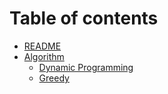 # Table of contents

* [README](README.md)
* [Algorithm](algorithm/README.md)
  * [Dynamic Programming](algorithm/dynamic-programming.md)
  * [Greedy](algorithm/greedy.md)
